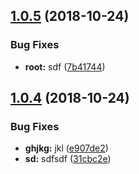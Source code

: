## [1.0.5](https://github.com/shcca/test/compare/v1.0.4...v1.0.5) (2018-10-24)


### Bug Fixes

* **root:** sdf ([7b41744](https://github.com/shcca/test/commit/7b41744))

## [1.0.4](https://github.com/shcca/test/compare/v1.0.3...v1.0.4) (2018-10-24)


### Bug Fixes

* **ghjkg:** jkl ([e907de2](https://github.com/shcca/test/commit/e907de2))
* **sd:** sdfsdf ([31cbc2e](https://github.com/shcca/test/commit/31cbc2e))
